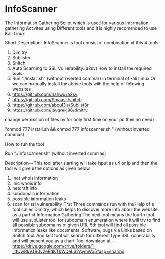 # InfoScanner
The Information Gathering Script which is used for various Information gathering Activites using Different tools and it is highly recomended to use Kali Linux 



Short Description-
InfoScanner is tool consist of combination of this 4 tools
1.	Dimitry
2.	Sublister
3.	Snitch
4.	Auto Scanning to SSL Vulnerability.(a2sv)
How to install the required tools-
1.	Run  “./install.sh”  (without inverted commas) in terminal of kali Linux
Or we can manually install the above tools with the help of following websites
1.	https://github.com/hahwul/a2sv
2.	https://github.com/Smaash/snitch
3.	https://github.com/aboul3la/Sublist3r
4.	https://github.com/jaygreig86/dmitry

change permission of files by(for only first time on your pc then no need)

"chmod 777 install.sh  && chmod 777 infoscanner.sh " (without inverted commas)

How to run the tool

Run  “./infoscanner.sh” (without inverted commas)


Description—
This tool after starting will take input as url or ip and then the tool will give u the options as given below
1. Inet whois information 
 2. Inic whois info 
 3. netcraft info 
 4. subdomain information 
 5. possible information leaks 
 6. scan for ssl vulnerability
First Three commands run with the Help of a tool called Dimitry, which helps to discover more info about the website as a part of Information Gathering
The next tool means the fourth tool will use subLister tool for subdomain enumeration where it will try to find all possible subdomains of given URL
5th tool will find all  possible information leaks like documents, Software, bugs via Links based on Snitch tool.
And last tool will search for different type SSL vulnerability and will present you as a chart
Tool download at -- 
https://drive.google.com/drive/folders/1-_ttUwRkV4R0v2eEdKTkWQeL62AymWx5?usp=sharing

